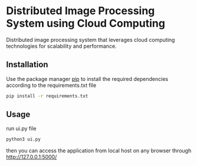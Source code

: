 # Distributed Image Processing System using Cloud Computing

Distributed image processing system that leverages cloud computing technologies for
scalability and performance.

## Installation
Use the package manager [pip](https://pip.pypa.io/en/stable/) to install the required dependencies according to the requirements.txt file

```bash
pip install -r requirements.txt
```

## Usage

run ui.py file

```bash
python3 ui.py
```

then you can access the application from local host on any browser through  http://127.0.0.1:5000/
